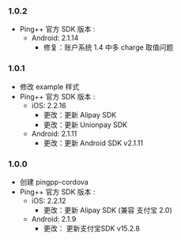 ### 1.0.2
- Ping++ 官方 SDK 版本 :
    - Android:  2.1.14
        - 修复：账户系统 1.4 中多 charge 取值问题

### 1.0.1
- 修改 example 样式
- Ping++ 官方 SDK 版本 :
    - iOS:  2.2.16
        - 更改：更新 Alipay SDK 
        - 更改：更新 Unionpay SDK 
    - Android:  2.1.11
        - 更改：更新 Android SDK v2.1.11

### 1.0.0
- 创建 pingpp-cordova
- Ping++ 官方 SDK 版本 :
    - iOS:  2.2.12
        - 更改：更新 Alipay SDK (兼容 支付宝 2.0)
    - Android: 2.1.9 
        - 更改： 更新支付宝SDK v15.2.8



